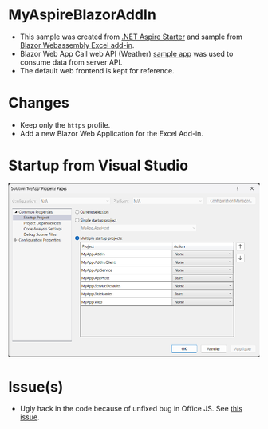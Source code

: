 # MyAspireBlazorAddIn
- This sample was created from [.NET Aspire Starter](https://learn.microsoft.com/en-us/dotnet/aspire/get-started/build-your-first-aspire-app?tabs=visual-studio) and sample from [Blazor Webassembly Excel add-in](https://github.com/OfficeDev/Office-Add-in-samples/tree/main/Samples/blazor-add-in/excel-blazor-add-in).
- Blazor Web App Call web API (Weather) [sample app](https://github.com/dotnet/blazor-samples/tree/main/8.0/BlazorWebAppCallWebApi_Weather) was used to consume data from server API.
- The default web frontend is kept for reference.

# Changes
- Keep only the ```https``` profile.
- Add a new Blazor Web Application for the Excel Add-in.

# Startup from Visual Studio
![Startup](startup.png)

# Issue(s)
- Ugly hack in the code because of unfixed bug in Office JS. See [this issue](https://learn.microsoft.com/en-us/answers/questions/1150659/uncaught-typeerror-history-pushstate-is-not-a-func).